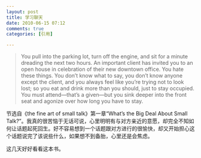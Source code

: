 ```yaml
---
layout: post
title: 学习聊天
date: 2010-06-15 07:12
comments: true
categories: [引用]

---
```

<blockquote>You pull into the parking lot, turn off the engine, and sit for a minute dreading the next two hours. An important client has invited you to an open house in celebration of their new downtown office. You hate these things. You don’t know what to say, you don’t know anyone except the client, and you always feel like you’re trying not to look lost; so you eat and drink more than you should, just to stay occupied. You must attend—that’s a given—but you sink deeper into the front seat and agonize over how long you have to stay.</blockquote>
节选自《the fine art of small talk》第一章“What’s the Big Deal About Small Talk?”。我真的很苦恼于无话可说，心里明明有与对方亲近的意愿，却完全不知如何让话题起死回生。好不容易想到一个话题跟对方进行的很愉快，却又开始担心这个话题说完了该说些什么，如果想不到备胎，心里还是会焦虑。

这几天好好看看这本书。

